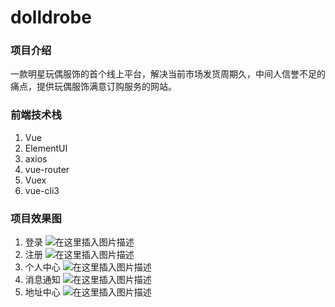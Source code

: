 # dolldrobe

### 项目介绍
一款明星玩偶服饰的首个线上平台，解决当前市场发货周期久，中间人信誉不足的痛点，提供玩偶服饰满意订购服务的网站。

### 前端技术栈
  1. Vue
  2. ElementUI
  3. axios
  4. vue-router
  5. Vuex
  6. vue-cli3
  
### 项目效果图
  1. 登录
  ![在这里插入图片描述](https://img-blog.csdnimg.cn/20201010142429751.jpg?x-oss-process=image/watermark,type_ZmFuZ3poZW5naGVpdGk,shadow_10,text_aHR0cHM6Ly9ibG9nLmNzZG4ubmV0L3FxXzQzNjEwNTc1,size_16,color_FFFFFF,t_70#pic_center)
  2. 注册
  ![在这里插入图片描述](https://img-blog.csdnimg.cn/20201010142429743.jpg?x-oss-process=image/watermark,type_ZmFuZ3poZW5naGVpdGk,shadow_10,text_aHR0cHM6Ly9ibG9nLmNzZG4ubmV0L3FxXzQzNjEwNTc1,size_16,color_FFFFFF,t_70#pic_center)
  3. 个人中心
  ![在这里插入图片描述](https://img-blog.csdnimg.cn/20201010142429761.png?x-oss-process=image/watermark,type_ZmFuZ3poZW5naGVpdGk,shadow_10,text_aHR0cHM6Ly9ibG9nLmNzZG4ubmV0L3FxXzQzNjEwNTc1,size_16,color_FFFFFF,t_70#pic_center)
  4. 消息通知
  ![在这里插入图片描述](https://img-blog.csdnimg.cn/20201010142429683.jpg?x-oss-process=image/watermark,type_ZmFuZ3poZW5naGVpdGk,shadow_10,text_aHR0cHM6Ly9ibG9nLmNzZG4ubmV0L3FxXzQzNjEwNTc1,size_16,color_FFFFFF,t_70#pic_center)
  5. 地址中心
  ![在这里插入图片描述](https://img-blog.csdnimg.cn/20201010142429730.jpg?x-oss-process=image/watermark,type_ZmFuZ3poZW5naGVpdGk,shadow_10,text_aHR0cHM6Ly9ibG9nLmNzZG4ubmV0L3FxXzQzNjEwNTc1,size_16,color_FFFFFF,t_70#pic_center)
  
